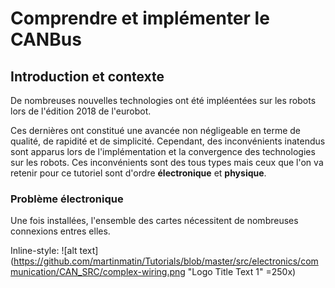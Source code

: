 # Comprendre et implémenter le CANBus

## Introduction et contexte

De nombreuses nouvelles technologies ont été impléentées sur les robots lors de l'édition 2018 de l'eurobot. 

Ces dernières ont constitué une avancée non négligeable en terme de qualité, de rapidité et de simplicité. 
Cependant, des inconvénients inatendus sont apparus lors de l'implémentation et la convergence des technologies sur les robots.
Ces inconvénients sont des tous types mais ceux que l'on va retenir pour ce tutoriel sont d'ordre **électronique** et **physique**.

### Problème électronique

Une fois installées, l'ensemble des cartes nécessitent de nombreuses connexions entres elles. 

Inline-style: 
![alt text](https://github.com/martinmatin/Tutorials/blob/master/src/electronics/communication/CAN_SRC/complex-wiring.png "Logo Title Text 1" =250x)

